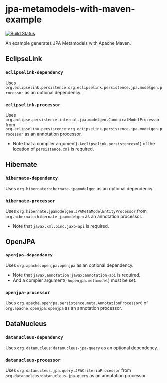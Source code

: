 # jpa-metamodels-with-maven-example

[![Build Status](https://travis-ci.org/jinahya/jpa-metamodels-with-maven-example.svg?branch=develop)](https://travis-ci.org/jinahya/jpa-metamodels-with-maven-example)

An example generates JPA Metamodels with Apache Maven.

## EclipseLink

### `eclipselink-dependency`
Uses `org.eclipselink.persistence:org.eclipselink.persistence.jpa.modelgen.processor` as an optional dependency.

### `eclipselink-processor`
Uses `org.eclipse.persistence.internal.jpa.modelgen.CanonicalModelProcessor` from `org.eclipselink.persistence:org.eclipselink.persistence.jpa.modelgen.processor` as an annotation processor.

* Note that a compiler argument(`-Aeclipselink.persistencexml`) of the location of `persistence.xml` is required.

## Hibernate

### `hibernate-dependency`
Uses `org.hibernate:hibernate-jpamodelgen` as an optional dependency.

### `hibernate-processor`
Uses `org.hibernate.jpamodelgen.JPAMetaModelEntityProcessor` from `org.hibernate:hibernate-jpamodelgen` as an annotation processor.
* Note that `javax.xml.bind.jaxb-api` is required.

## OpenJPA

### `openjpa-dependency`
Uses `org.apache.openjpa:openjpa` as an optional dependency.
* Note that `javax.annotation:javax:annotation-api` is required.
* And a compier argument(`-Aopenjpa.metamodel`) must be set.

### `openjpa-processor`
Uses `org.apache.openjpa.persistence.meta.AnnotationProcessor6` of `org.apache.openjpa:openjpa` as an annotation processor.

## DataNucleus

### `datanucleus-dependency`
Uses `org.datanucleus:datanucleus-jpa-query` as an optional dependency.

### `datanucleus-processor`
Uses `org.datanucleus.jpa.query.JPACriteriaProcessor` from `org.datanucleus:datanucleus-jpa-query` as an annotation processor.


